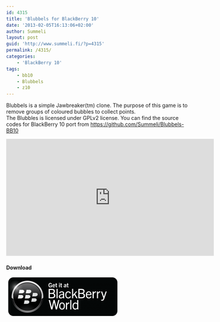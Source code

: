 ```yaml
---
id: 4315
title: 'Blubbels for BlackBerry 10'
date: '2013-02-05T16:13:06+02:00'
author: Summeli
layout: post
guid: 'http://www.summeli.fi/?p=4315'
permalink: /4315/
categories:
    - 'BlackBerry 10'
tags:
    - bb10
    - Blubbels
    - z10
---
```


Blubbels is a simple Jawbreaker(tm) clone. The purpose of this game is to remove groups of coloured bubbles to collect points.  
The Blubbles is licensed under GPLv2 license. You can find the source codes for BlackBerry 10 port from <https://github.com/Summeli/Blubbels-BB10>  

<iframe allowfullscreen="" frameborder="0" height="315" loading="lazy" src="https://www.youtube.com/embed/UIDQBbX-z4o" width="560"></iframe>

#### Download

![](/wp-content/uploads/2013/02/BB-World_Get-It_BLK-Box-300x104.png)
